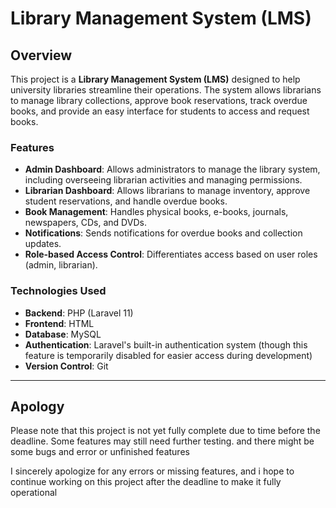# Library Management System (LMS)

## Overview

This project is a **Library Management System (LMS)** designed to help university libraries streamline their operations. The system allows librarians to manage library collections, approve book reservations, track overdue books, and provide an easy interface for students to access and request books.

### Features

- **Admin Dashboard**: Allows administrators to manage the library system, including overseeing librarian activities and managing permissions.
- **Librarian Dashboard**: Allows librarians to manage inventory, approve student reservations, and handle overdue books.
- **Book Management**: Handles physical books, e-books, journals, newspapers, CDs, and DVDs.
- **Notifications**: Sends notifications for overdue books and collection updates.
- **Role-based Access Control**: Differentiates access based on user roles (admin, librarian).

### Technologies Used

- **Backend**: PHP (Laravel 11)
- **Frontend**: HTML
- **Database**: MySQL
- **Authentication**: Laravel's built-in authentication system (though this feature is temporarily disabled for easier access during development)
- **Version Control**: Git

---

## Apology
Please note that this project is not yet fully complete due to time before the deadline. Some features may still need further testing. and there might be some bugs and error or unfinished features

I sincerely apologize for any errors or missing features, and i hope to continue working on this project after the deadline to make it fully operational